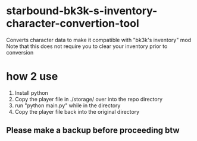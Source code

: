 # starbound-bk3k-s-inventory-character-convertion-tool
Converts character data to make it compatible with "bk3k's inventory" mod
Note that this does not require you to clear your inventory prior to conversion


# how 2 use
1. Install python
2. Copy the player file in ./storage/ over into the repo directory
3. run "python main.py" while in the directory
4. Copy the player file back into the original directory

## Please make a backup before proceeding btw
